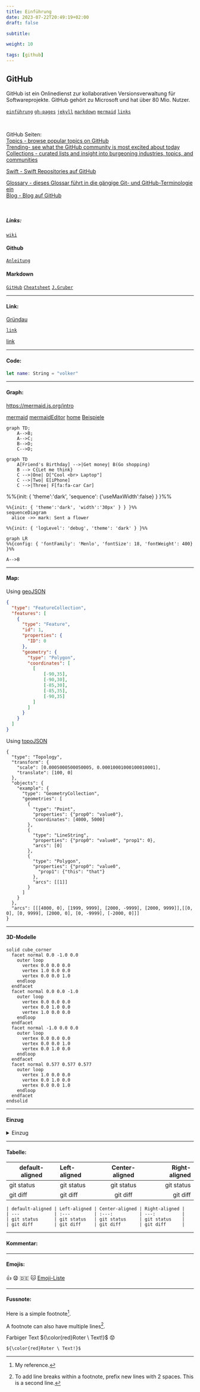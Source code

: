 ```yaml
---
title: Einführung
date: 2023-07-22T20:49:19+02:00
draft: false

subtitle: 

weight: 10

tags: [github]
---
```


## GitHub

GitHub ist ein Onlinedienst zur kollaborativen Versionsverwaltung für Softwareprojekte. GitHub gehört zu Microsoft und hat über 80 Mio. Nutzer.

[`einführung`](./github-intro "GitHub-intro")
[`gh-pages`](./github-gh_pages "github-gh_pages")
[`jekyll`](./github-jekyll "github-jekyll")
[`markdown`](./github-markdown "github-markdown")
[`mermaid`](./github-mermaid "github-mermaid")
[`links`](./github-links "github-links")

<br>

GitHub Seiten: <br>
[Topics - browse popular topics on GitHub](https://github.com/topics) <br>
[Trending- see what the GitHub community is most excited about today](https://github.com/trending) <br>
[Collections - curated lists and insight into burgeoning industries, topics, and communities](https://github.com/collections) <br>

[Swift - Swift Repositories auf GitHub](https://github.com/topics/swift) <br>

[Glossary - dieses Glossar führt in die gängige Git- und GitHub-Terminologie ein](https://docs.github.com/de/get-started/quickstart/github-glossary) <br>
[Blog - Blog auf GitHub](https://github.blog/) <br>


<br>

##### Links:
[`wiki`](https://de.wikipedia.org/wiki/GitHub)

#### Github
[`Anleitung`](https://docs.github.com/de/get-started "get started") 

#### Markdown
[`GitHub`](https://docs.github.com/de/get-started/writing-on-github "writing on github") 
[`Cheatsheet`](https://github.com/adam-p/markdown-here/wiki/Markdown-Cheatsheet) 
[`J.Gruber`](https://daringfireball.net/projects/markdown)


---
#### Link:   
[Gründau](https://www.google.de/maps/@50.2035717,9.1065082,14z?entry=ttu)

[`link`]()

[link][1]

[1]: http://slashdot.org

---
#### Code:
```swift
let name: String = "volker"

```

---
#### Graph:
https://mermaid.js.org/intro

[mermaid](https://docs.github.com/en/repositories/working-with-files/using-files/working-with-non-code-files#displaying-mermaid-files-on-github) [mermaidEditor](https://mermaid.live/edit#pako:eNpVjstqw0AMRX9FaNVC_ANeFBq7zSbQQrPzZCFsOTMk80CWCcH2v3ccb1qtxD3nCk3Yxo6xxP4W760lUTjVJkCe96ay4gb1NJyhKN7mAyv4GPgxw_7lEGGwMSUXLq-bv18lqKbjqjGodeG6bKh69r8Cz1A3R0oa0_kvOd3jDB-N-7b5_H9ihXPrs-mp7KloSaAieSq4Q8_iyXX5_WlNDKplzwbLvHYkV4MmLNmjUePPI7RYqoy8wzF1pFw7ugj5LVx-AfLqVWg) [home](https://mermaid.js.org) [Beispiele](https://gist.github.com/ChristopherA/bffddfdf7b1502215e44cec9fb766dfd)
```mermaid
graph TD;
    A-->B;
    A-->C;
    B-->D;
    C-->D;
```

```mermaid
graph TD
    A[Friend's Birthday] -->|Get money| B(Go shopping)
    B --> C{Let me think}
    C -->|One| D["Cool <br> Laptop"]
    C -->|Two| E[iPhone]
    C -->|Three| F[fa:fa-car Car]
```

%%{init: { 'theme':'dark', 'sequence': {'useMaxWidth':false} } }%%

```mermaid 
%%{init: { 'theme':'dark', 'width':'30px' } } }%%
sequenceDiagram 
  alice ->> mark: Sent a flower
```

```mermaid
%%{init: { 'logLevel': 'debug', 'theme': 'dark' } }%%

graph LR
%%{config: { 'fontFamily': 'Menlo', 'fontSize': 18, 'fontWeight': 400} }%%

A-->B
```

--- 
#### Map:

Using [geoJSON](https://docs.github.com/en/get-started/writing-on-github/working-with-advanced-formatting/creating-diagrams#creating-geojson-and-topojson-maps)

```geojson
{
  "type": "FeatureCollection",
  "features": [
    {
      "type": "Feature",
      "id": 1,
      "properties": {
        "ID": 0
      },
      "geometry": {
        "type": "Polygon",
        "coordinates": [
          [
              [-90,35],
              [-90,30],
              [-85,30],
              [-85,35],
              [-90,35]
          ]
        ]
      }
    }
  ]
}
```

Using [topoJSON](https://docs.github.com/en/get-started/writing-on-github/working-with-advanced-formatting/creating-diagrams#creating-geojson-and-topojson-maps)
```topojson
{
  "type": "Topology",
  "transform": {
    "scale": [0.0005000500050005, 0.00010001000100010001],
    "translate": [100, 0]
  },
  "objects": {
    "example": {
      "type": "GeometryCollection",
      "geometries": [
        {
          "type": "Point",
          "properties": {"prop0": "value0"},
          "coordinates": [4000, 5000]
        },
        {
          "type": "LineString",
          "properties": {"prop0": "value0", "prop1": 0},
          "arcs": [0]
        },
        {
          "type": "Polygon",
          "properties": {"prop0": "value0",
            "prop1": {"this": "that"}
          },
          "arcs": [[1]]
        }
      ]
    }
  },
  "arcs": [[[4000, 0], [1999, 9999], [2000, -9999], [2000, 9999]],[[0, 0], [0, 9999], [2000, 0], [0, -9999], [-2000, 0]]]
}
```

---
#### 3D-Modelle

```stl
solid cube_corner
  facet normal 0.0 -1.0 0.0
    outer loop
      vertex 0.0 0.0 0.0
      vertex 1.0 0.0 0.0
      vertex 0.0 0.0 1.0
    endloop
  endfacet
  facet normal 0.0 0.0 -1.0
    outer loop
      vertex 0.0 0.0 0.0
      vertex 0.0 1.0 0.0
      vertex 1.0 0.0 0.0
    endloop
  endfacet
  facet normal -1.0 0.0 0.0
    outer loop
      vertex 0.0 0.0 0.0
      vertex 0.0 0.0 1.0
      vertex 0.0 1.0 0.0
    endloop
  endfacet
  facet normal 0.577 0.577 0.577
    outer loop
      vertex 1.0 0.0 0.0
      vertex 0.0 1.0 0.0
      vertex 0.0 0.0 1.0
    endloop
  endfacet
endsolid
```

---
#### Einzug
<details>
<summary>Einzug</summary>

Text der eingezogen ist.
    
<details>
<summary>Einzug 2a</summary>

Zweiter Text der eingezogen ist.
</details>
    
<details>
<summary>Einzug 2b</summary>

Zweiter Text der eingezogen ist.
</details>

... und weiter im Text.
</details>

---
#### Tabelle:
| default-aligned | Left-aligned | Center-aligned | Right-aligned | 
| ---             | :---         | :---:          | ---:          | 
| git status      | git status   | git status     | git status    | 
| git diff        | git diff     | git diff       | git diff      |

```
| default-aligned | Left-aligned | Center-aligned | Right-aligned | 
| ---             | :---         | :---:          | ---:          | 
| git status      | git status   | git status     | git status    | 
| git diff        | git diff     | git diff       | git diff      |
```
---
#### Kommentar:
<!-- Unsichtbater Kommentar -->

---
#### Emojis:

:+1: 😧 🇩🇪 🐱 [Emoji-Liste](https://github.com/ikatyang/emoji-cheat-sheet/blob/master/README.md)

---
#### Fussnote:

Here is a simple footnote[^1].

A footnote can also have multiple lines[^2].

[^1]: My reference.
[^2]: To add line breaks within a footnote, prefix new lines with 2 spaces.
  This is a second line.

Farbiger Text
${\color{red}Roter \ Text!}$ 😟
```
${\color{red}Roter \ Text!}$
```
